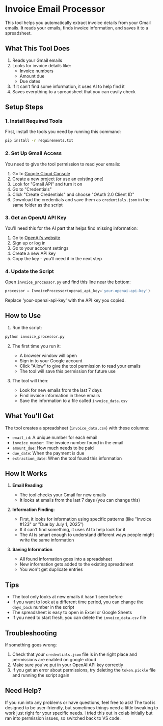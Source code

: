# Invoice Email Processor

This tool helps you automatically extract invoice details from your Gmail emails. It reads your emails, finds invoice information, and saves it to a spreadsheet.

## What This Tool Does

1. Reads your Gmail emails
2. Looks for invoice details like:
   - Invoice numbers
   - Amount due
   - Due dates
3. If it can't find some information, it uses AI to help find it
4. Saves everything to a spreadsheet that you can easily check

## Setup Steps

### 1. Install Required Tools
First, install the tools you need by running this command:
```bash
pip install -r requirements.txt
```

### 2. Set Up Gmail Access
You need to give the tool permission to read your emails:
1. Go to [Google Cloud Console](https://console.cloud.google.com/)
2. Create a new project (or use an existing one)
3. Look for "Gmail API" and turn it on
4. Go to "Credentials"
5. Click "Create Credentials" and choose "OAuth 2.0 Client ID"
6. Download the credentials and save them as `credentials.json` in the same folder as the script

### 3. Get an OpenAI API Key
You'll need this for the AI part that helps find missing information:
1. Go to [OpenAI's website](https://platform.openai.com/)
2. Sign up or log in
3. Go to your account settings
4. Create a new API key
5. Copy the key - you'll need it in the next step

### 4. Update the Script
Open `invoice_processor.py` and find this line near the bottom:
```python
processor = InvoiceProcessor(openai_api_key='your-openai-api-key')
```
Replace 'your-openai-api-key' with the API key you copied.

## How to Use

1. Run the script:
```bash
python invoice_processor.py
```

2. The first time you run it:
   - A browser window will open
   - Sign in to your Google account
   - Click "Allow" to give the tool permission to read your emails
   - The tool will save this permission for future use

3. The tool will then:
   - Look for new emails from the last 7 days
   - Find invoice information in these emails
   - Save the information to a file called `invoice_data.csv`

## What You'll Get

The tool creates a spreadsheet (`invoice_data.csv`) with these columns:
- `email_id`: A unique number for each email
- `invoice_number`: The invoice number found in the email
- `amount_due`: How much needs to be paid
- `due_date`: When the payment is due
- `extraction_date`: When the tool found this information

## How It Works

1. **Email Reading**:
   - The tool checks your Gmail for new emails
   - It looks at emails from the last 7 days (you can change this)

2. **Information Finding**:
   - First, it looks for information using specific patterns (like "Invoice #123" or "Due by July 1, 2025")
   - If it can't find something, it uses AI to help look for it
   - The AI is smart enough to understand different ways people might write the same information

3. **Saving Information**:
   - All found information goes into a spreadsheet
   - New information gets added to the existing spreadsheet
   - You won't get duplicate entries

## Tips

- The tool only looks at new emails it hasn't seen before
- If you want to look at a different time period, you can change the `days_back` number in the script
- The spreadsheet is easy to open in Excel or Google Sheets
- If you need to start fresh, you can delete the `invoice_data.csv` file

## Troubleshooting

If something goes wrong:
1. Check that your `credentials.json` file is in the right place and permissions are enabled on google cloud
2. Make sure you've put in your OpenAI API key correctly
3. If you get an error about permissions, try deleting the `token.pickle` file and running the script again

## Need Help?

If you run into any problems or have questions, feel free to ask! The tool is designed to be user-friendly, but sometimes things need a little tweaking to work just right for your specific needs. I tried this out in colab initially but ran into permission issues, so switched back to VS code. 
